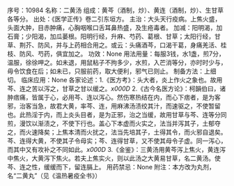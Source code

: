序号：10984
名称：二黄汤
组成：黄芩（酒制，炒）、黄连（酒制，炒）、生甘草各等分。
出处：《医学正传》卷二引东垣方。
主治：大头天行疫病。上焦火盛，头面大肿，目赤肿痛，心胸咽喉口舌耳鼻热盛，及生疮毒者。
加减：阳明渴，加石膏；少阳渴，加瓜蒌根。阳明行经，升麻、芍药、葛根、甘草；太阳行经，甘草、荆芥、防风，并与上药相合用之。或云：头痛酒芩，口渴干葛，身痛羌活、桂枝、防风、芍药，俱宜加之。
功效：None
用法用量：每服3钱，水1盏，煎7分，温服，徐徐呷之。如未退，用鼠粘子不拘多少，水煎，入芒消等分，亦时时少与，毋令饮食在后；如未已，只服前药，取大便利，邪气已则止。
制备方法：上细切。
临床应用：None
各家论述：1.《医方考》：头大者，炎上作火之象也。故用芩、连之苦以泻之，甘草之甘以缓之。_x000D_
2.《古今名医方论》：柯韻伯曰，诸肿痞痛，皆属于心，必用芩、连以泻心。然伤寒热结在内，而心下痞者，是为客邪，治客当急，故君大黄，率芩、连，用麻沸汤渍绞其汁，而速驱之，不使暂留也。此热淫于内，而上炎头目者，是为正邪，治之当缓，故用甘草与芩、连等分同煎，漫饮以渐渍之，不使下行也。盖心下本虚而火实之，法当并泻其子，土郁夺之，而火速降矣；上焦本清而火扰之，法当先培其子，土得其令，而火邪自退矣。芩、连得大黄，不使其子令母实；芩、连得甘草，又不使其母令子虚。同一泻心，而其中又有攻补之不同如此。_x000D_
3.《金鉴》：三黄汤用黄芩泻上焦火，黄连泻中焦火，大黄泻下焦火。若夫上焦实火，则以此汤之大黄易甘草，名二黄汤。使芩、连之性，缓缓而下，留连膈上。
用药禁忌：None
附注：本方改为丸剂，名“二黄丸”（见《温热暑疫全书》）
